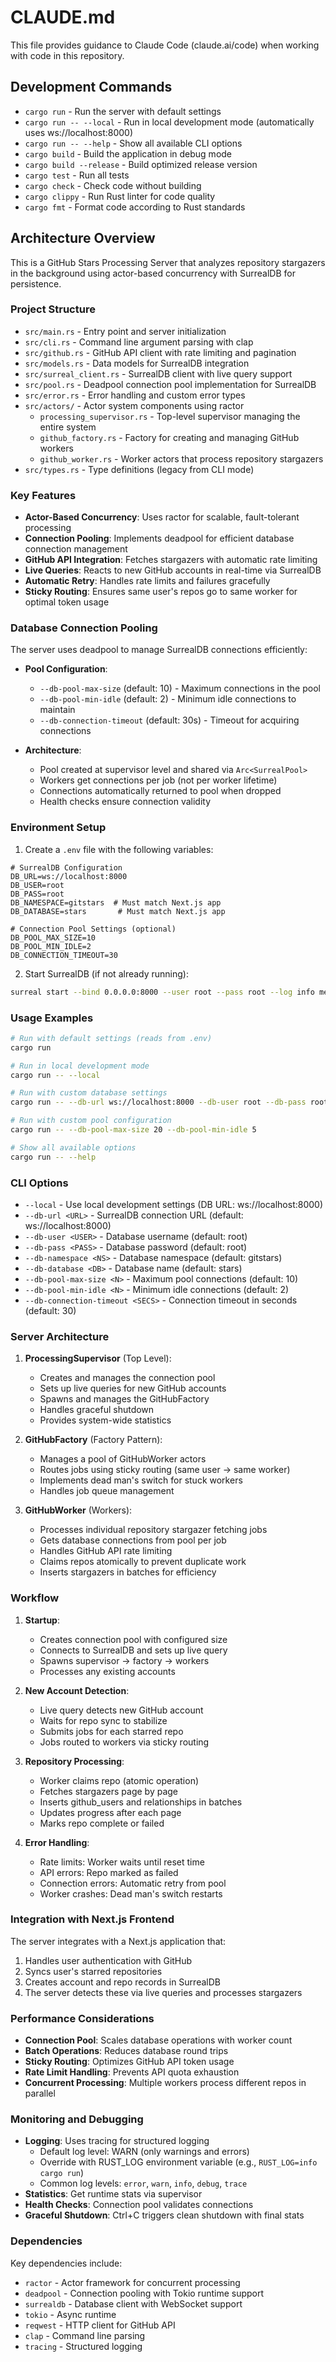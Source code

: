 # CLAUDE.md

This file provides guidance to Claude Code (claude.ai/code) when working with code in this repository.

## Development Commands

- `cargo run` - Run the server with default settings
- `cargo run -- --local` - Run in local development mode (automatically uses ws://localhost:8000)
- `cargo run -- --help` - Show all available CLI options
- `cargo build` - Build the application in debug mode
- `cargo build --release` - Build optimized release version
- `cargo test` - Run all tests
- `cargo check` - Check code without building
- `cargo clippy` - Run Rust linter for code quality
- `cargo fmt` - Format code according to Rust standards

## Architecture Overview

This is a GitHub Stars Processing Server that analyzes repository stargazers in the background using actor-based concurrency with SurrealDB for persistence.

### Project Structure

- `src/main.rs` - Entry point and server initialization
- `src/cli.rs` - Command line argument parsing with clap
- `src/github.rs` - GitHub API client with rate limiting and pagination
- `src/models.rs` - Data models for SurrealDB integration
- `src/surreal_client.rs` - SurrealDB client with live query support
- `src/pool.rs` - Deadpool connection pool implementation for SurrealDB
- `src/error.rs` - Error handling and custom error types
- `src/actors/` - Actor system components using ractor
  - `processing_supervisor.rs` - Top-level supervisor managing the entire system
  - `github_factory.rs` - Factory for creating and managing GitHub workers
  - `github_worker.rs` - Worker actors that process repository stargazers
- `src/types.rs` - Type definitions (legacy from CLI mode)

### Key Features

- **Actor-Based Concurrency**: Uses ractor for scalable, fault-tolerant processing
- **Connection Pooling**: Implements deadpool for efficient database connection management
- **GitHub API Integration**: Fetches stargazers with automatic rate limiting
- **Live Queries**: Reacts to new GitHub accounts in real-time via SurrealDB
- **Automatic Retry**: Handles rate limits and failures gracefully
- **Sticky Routing**: Ensures same user's repos go to same worker for optimal token usage

### Database Connection Pooling

The server uses deadpool to manage SurrealDB connections efficiently:

- **Pool Configuration**:
  - `--db-pool-max-size` (default: 10) - Maximum connections in the pool
  - `--db-pool-min-idle` (default: 2) - Minimum idle connections to maintain
  - `--db-connection-timeout` (default: 30s) - Timeout for acquiring connections

- **Architecture**:
  - Pool created at supervisor level and shared via `Arc<SurrealPool>`
  - Workers get connections per job (not per worker lifetime)
  - Connections automatically returned to pool when dropped
  - Health checks ensure connection validity

### Environment Setup

1. Create a `.env` file with the following variables:

```env
# SurrealDB Configuration
DB_URL=ws://localhost:8000
DB_USER=root
DB_PASS=root
DB_NAMESPACE=gitstars  # Must match Next.js app
DB_DATABASE=stars       # Must match Next.js app

# Connection Pool Settings (optional)
DB_POOL_MAX_SIZE=10
DB_POOL_MIN_IDLE=2
DB_CONNECTION_TIMEOUT=30
```

2. Start SurrealDB (if not already running):
```bash
surreal start --bind 0.0.0.0:8000 --user root --pass root --log info memory --allow-all
```

### Usage Examples

```bash
# Run with default settings (reads from .env)
cargo run

# Run in local development mode
cargo run -- --local

# Run with custom database settings
cargo run -- --db-url ws://localhost:8000 --db-user root --db-pass root

# Run with custom pool configuration
cargo run -- --db-pool-max-size 20 --db-pool-min-idle 5

# Show all available options
cargo run -- --help
```

### CLI Options

- `--local` - Use local development settings (DB URL: ws://localhost:8000)
- `--db-url <URL>` - SurrealDB connection URL (default: ws://localhost:8000)
- `--db-user <USER>` - Database username (default: root)
- `--db-pass <PASS>` - Database password (default: root)
- `--db-namespace <NS>` - Database namespace (default: gitstars)
- `--db-database <DB>` - Database name (default: stars)
- `--db-pool-max-size <N>` - Maximum pool connections (default: 10)
- `--db-pool-min-idle <N>` - Minimum idle connections (default: 2)
- `--db-connection-timeout <SECS>` - Connection timeout in seconds (default: 30)

### Server Architecture

1. **ProcessingSupervisor** (Top Level):
   - Creates and manages the connection pool
   - Sets up live queries for new GitHub accounts
   - Spawns and manages the GitHubFactory
   - Handles graceful shutdown
   - Provides system-wide statistics

2. **GitHubFactory** (Factory Pattern):
   - Manages a pool of GitHubWorker actors
   - Routes jobs using sticky routing (same user → same worker)
   - Implements dead man's switch for stuck workers
   - Handles job queue management

3. **GitHubWorker** (Workers):
   - Processes individual repository stargazer fetching jobs
   - Gets database connections from pool per job
   - Handles GitHub API rate limiting
   - Claims repos atomically to prevent duplicate work
   - Inserts stargazers in batches for efficiency

### Workflow

1. **Startup**:
   - Creates connection pool with configured size
   - Connects to SurrealDB and sets up live query
   - Spawns supervisor → factory → workers
   - Processes any existing accounts

2. **New Account Detection**:
   - Live query detects new GitHub account
   - Waits for repo sync to stabilize
   - Submits jobs for each starred repo
   - Jobs routed to workers via sticky routing

3. **Repository Processing**:
   - Worker claims repo (atomic operation)
   - Fetches stargazers page by page
   - Inserts github_users and relationships in batches
   - Updates progress after each page
   - Marks repo complete or failed

4. **Error Handling**:
   - Rate limits: Worker waits until reset time
   - API errors: Repo marked as failed
   - Connection errors: Automatic retry from pool
   - Worker crashes: Dead man's switch restarts

### Integration with Next.js Frontend

The server integrates with a Next.js application that:
1. Handles user authentication with GitHub
2. Syncs user's starred repositories
3. Creates account and repo records in SurrealDB
4. The server detects these via live queries and processes stargazers

### Performance Considerations

- **Connection Pool**: Scales database operations with worker count
- **Batch Operations**: Reduces database round trips
- **Sticky Routing**: Optimizes GitHub API token usage
- **Rate Limit Handling**: Prevents API quota exhaustion
- **Concurrent Processing**: Multiple workers process different repos in parallel

### Monitoring and Debugging

- **Logging**: Uses tracing for structured logging
  - Default log level: WARN (only warnings and errors)
  - Override with RUST_LOG environment variable (e.g., `RUST_LOG=info cargo run`)
  - Common log levels: `error`, `warn`, `info`, `debug`, `trace`
- **Statistics**: Get runtime stats via supervisor
- **Health Checks**: Connection pool validates connections
- **Graceful Shutdown**: Ctrl+C triggers clean shutdown with final stats

### Dependencies

Key dependencies include:
- `ractor` - Actor framework for concurrent processing
- `deadpool` - Connection pooling with Tokio runtime support
- `surrealdb` - Database client with WebSocket support
- `tokio` - Async runtime
- `reqwest` - HTTP client for GitHub API
- `clap` - Command line parsing
- `tracing` - Structured logging